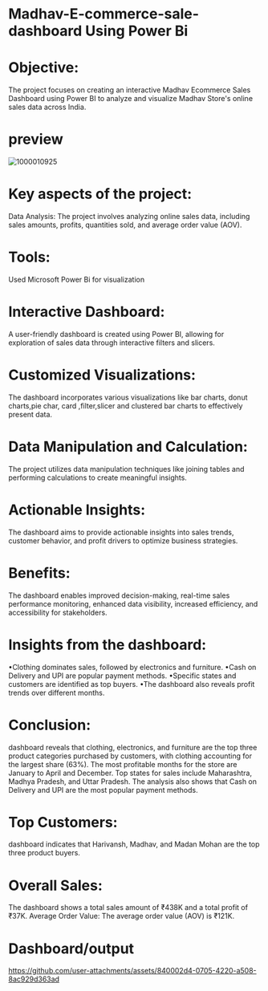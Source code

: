 # Madhav-E-commerce-sale-dashboard Using Power Bi
# Objective:
The project focuses on creating an interactive Madhav Ecommerce Sales Dashboard using Power BI to analyze and visualize Madhav Store's online sales data across India.
# preview
![1000010925](https://github.com/user-attachments/assets/3784b4f9-579f-419d-8a42-11937815540d) 

# Key aspects of the project:
Data Analysis:
The project involves analyzing online sales data, including sales amounts, profits, quantities sold, and average order value (AOV).
# Tools:
  Used Microsoft Power Bi for visualization
   
# Interactive Dashboard:
A user-friendly dashboard is created using Power BI, allowing for exploration of sales data through interactive filters and slicers. 
# Customized Visualizations:
The dashboard incorporates various visualizations like bar charts, donut charts,pie char, card ,filter,slicer and clustered bar charts to effectively present data. 
# Data Manipulation and Calculation:
The project utilizes data manipulation techniques like joining tables and performing calculations to create meaningful insights. 
# Actionable Insights:
The dashboard aims to provide actionable insights into sales trends, customer behavior, and profit drivers to optimize business strategies. 
# Benefits:
The dashboard enables improved decision-making, real-time sales performance monitoring, enhanced data visibility, increased efficiency, and accessibility for stakeholders. 
# Insights from the dashboard:
•Clothing dominates sales, followed by electronics and furniture. 
•Cash on Delivery and UPI are popular payment methods. 
•Specific states and customers are identified as top buyers. 
•The dashboard also reveals profit trends over different months. 

 # Conclusion:
 dashboard reveals that clothing, electronics, and furniture are the top three product categories purchased by customers, with clothing accounting for the largest share (63%). The most profitable months for the store are January to April and December. Top states for sales include Maharashtra, Madhya Pradesh, and Uttar Pradesh. The analysis also shows that Cash on Delivery and UPI are the most popular payment methods. 
 # Top Customers:
dashboard indicates that Harivansh, Madhav, and Madan Mohan are the top three product buyers.
# Overall Sales:
The dashboard shows a total sales amount of ₹438K and a total profit of ₹37K.
Average Order Value:
The average order value (AOV) is ₹121K.

# Dashboard/output 

https://github.com/user-attachments/assets/840002d4-0705-4220-a508-8ac929d363ad




